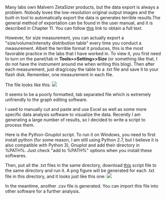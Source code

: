 Many labs own Malvern ZetaSizer products, but the data export is always a problem. Nobody loves the low-resolution original output images and the built-in tool to automatically export the data is generates terrible results.The general method of exportation can be found in the user manual, and it is described in Chapter 11. You can follow [this](http://www.biophysics.bioc.cam.ac.uk/files/Zetasizer_Nano_user_manual_Man0317-1.1.pdf) link to obtain a full text.

However, for size measurement, you can actually export a "size/volume/intensity distribution table" every time you conduct a measurement.  Albeit the terrible format it produces, this is the most favorable practice in the labs that I have worked in. To view it, you first need to turn on the panel/tab in **Tools>>Setting>>Size** (or something like that, I do not have the instrument around me when writing this blog). Then after each measurement, just drag/copy the table to a .txt file and save it to your flash disk. Remember, one measurement in each file.

The file looks like this:
![](https://3.bp.blogspot.com/-goiLo0hoCUE/WMxHm8kQ3AI/AAAAAAAAAFM/CZaTQV-TaUU6LA10nEiew_rIYfoEWkGjQCLcB/s1600/dls1.png)

It seems to be a poorly formatted, tab separated file which is extremely unfriendly to the graph editing software.

I used to manually cut and paste and use Excel as well as some more specific data analysis software to visualize the data. Recently I am generating a large number of results, so I decided to write a script to process them.

Here is the Python-Gnuplot script. To run it on Windows, you need to first install python (for some reason, I am still using Python 2.7, but I believe it is also compatible with Python 3), Gnuplot and add their directory in %PATH%. Just check "add to %PATH%" options  when you install these softwares.

Then, put all the .txt files in the same directory, download [this](https://github.com/MengXiangxi/Research-Scripts/blob/master/DLS/NanoSizer_dist_visualize.py) script file to the same directory and run it. A png figure will be generated for each .txt file in this directory, and it looks just like this one:
![](https://3.bp.blogspot.com/-X9_E6HFreq4/WMxNBn4yNtI/AAAAAAAAAFk/DmC7M9tN4x4YpMMi8xgXiB_gKOHMXNXgACLcB/s1600/filename.png)

In the meantime, another .csv file is generated. You can import this file into other software for a further analysis.
